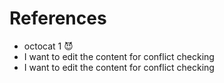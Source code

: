 # References

* octocat 1 😈
* I want to edit the content for conflict checking
* I want to edit the content for conflict checking
